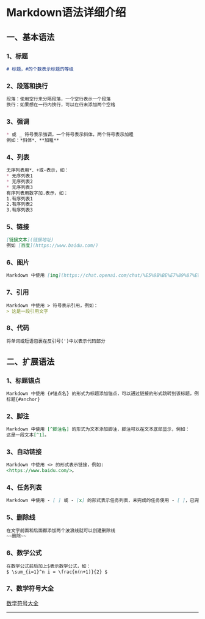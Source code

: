 # Markdown语法详细介绍



## 一、基本语法

### 1、标题

```markdown
# 标题，#的个数表示标题的等级
```

### 2、段落和换行

```markdown
段落：使用空行来分隔段落，一个空行表示一个段落
换行：如果想在一行内换行，可以在行末添加两个空格
```

### 3、强调

```markdown
* 或 _ 符号表示强调，一个符号表示斜体，两个符号表示加粗
例如：*斜体*、**加粗**
```

### 4、列表

```markdown
无序列表用*、+或-表示，如：
* 无序列表1
* 无序列表2
* 无序列表3
有序列表用数字加.表示，如：
1.有序列表1
2.有序列表2
3.有序列表3
```

### 5、链接

```markdown
[链接文本](链接地址)
例如 [百度](https://www.baidu.com/)
```

### 6、图片

```markdown
Markdown 中使用 [img](https://chat.openai.com/chat/%E5%9B%BE%E7%89%87%E9%93%BE%E6%8E%A5) 的形式表示图片，
```

### 7、引用

```markdown
Markdown 中使用 > 符号表示引用，例如：
> 这是一段引用文字
```

### 8、代码

```markdown
将单词或短语包裹在反引号(')中以表示代码部分
```

## 二、扩展语法

### 1、标题锚点

```markdown
Markdown 中使用 {#锚点名} 的形式为标题添加锚点，可以通过链接的形式跳转到该标题，例如：
标题{#anchor}
```

### 2、脚注

```markdown
Markdown 中使用 [^脚注名] 的形式为文本添加脚注，脚注可以在文本底部显示，例如：
这是一段文本[^1]。
```

### 3、自动链接

```markdown
Markdown 中使用 <> 的形式表示链接，例如:
<https://www.baidu.com/>。
```

### 4、任务列表

```markdown
Markdown 中使用 - [ ] 或 - [x] 的形式表示任务列表，未完成的任务使用 - [ ]，已完成的任务使用 - [x]
```

### 5、删除线

```markdown
在文字前面和后面都添加两个波浪线就可以创建删除线
~~删除~~
```

### 6、数学公式

```markdown
在数学公式前后加上$表示数学公式，如：
$ \sum_{i=1}^n i = \frac{n(n+1)}{2} $
```

### 7、数学符号大全
[数学符号大全](https://blog.csdn.net/weixin_45732058/article/details/132104551)






***